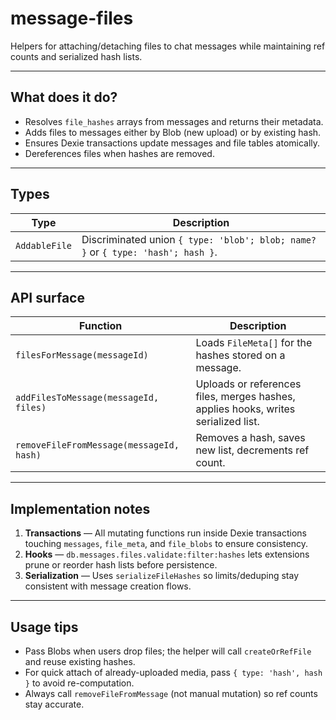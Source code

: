 # message-files

Helpers for attaching/detaching files to chat messages while maintaining ref counts and serialized hash lists.

---

## What does it do?

-   Resolves `file_hashes` arrays from messages and returns their metadata.
-   Adds files to messages either by Blob (new upload) or by existing hash.
-   Ensures Dexie transactions update messages and file tables atomically.
-   Dereferences files when hashes are removed.

---

## Types

| Type          | Description                                                                      |
| ------------- | -------------------------------------------------------------------------------- |
| `AddableFile` | Discriminated union `{ type: 'blob'; blob; name? }` or `{ type: 'hash'; hash }`. |

---

## API surface

| Function                                 | Description                                                                        |
| ---------------------------------------- | ---------------------------------------------------------------------------------- |
| `filesForMessage(messageId)`             | Loads `FileMeta[]` for the hashes stored on a message.                             |
| `addFilesToMessage(messageId, files)`    | Uploads or references files, merges hashes, applies hooks, writes serialized list. |
| `removeFileFromMessage(messageId, hash)` | Removes a hash, saves new list, decrements ref count.                              |

---

## Implementation notes

1. **Transactions** — All mutating functions run inside Dexie transactions touching `messages`, `file_meta`, and `file_blobs` to ensure consistency.
2. **Hooks** — `db.messages.files.validate:filter:hashes` lets extensions prune or reorder hash lists before persistence.
3. **Serialization** — Uses `serializeFileHashes` so limits/deduping stay consistent with message creation flows.

---

## Usage tips

-   Pass Blobs when users drop files; the helper will call `createOrRefFile` and reuse existing hashes.
-   For quick attach of already-uploaded media, pass `{ type: 'hash', hash }` to avoid re-computation.
-   Always call `removeFileFromMessage` (not manual mutation) so ref counts stay accurate.
